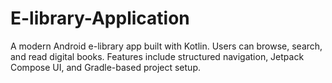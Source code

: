 # E-library-Application
A modern Android e-library app built with Kotlin. Users can browse, search, and read digital books. Features include structured navigation, Jetpack Compose UI, and Gradle-based project setup.
